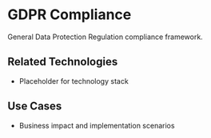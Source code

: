 # GDPR Compliance

General Data Protection Regulation compliance framework.

## Related Technologies
- Placeholder for technology stack

## Use Cases
- Business impact and implementation scenarios
